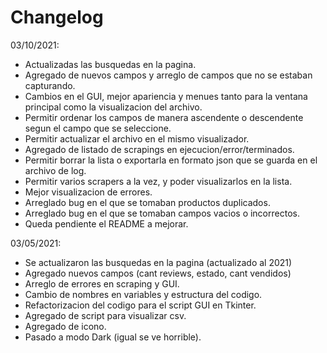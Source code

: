 # Changelog

03/10/2021:

- Actualizadas las busquedas en la pagina.
- Agregado de nuevos campos y arreglo de campos que no se estaban capturando.
- Cambios en el GUI, mejor apariencia y menues tanto para la ventana principal como la visualizacion del archivo.
- Permitir ordenar los campos de manera ascendente o descendente segun el campo que se seleccione.
- Permitir actualizar el archivo en el mismo visualizador.
- Agregado de listado de scrapings en ejecucion/error/terminados.
- Permitir borrar la lista o exportarla en formato json que se guarda en el archivo de log.
- Permitir varios scrapers a la vez, y poder visualizarlos en la lista.
- Mejor visualizacion de errores.
- Arreglado bug en el que se tomaban productos duplicados.
- Arreglado bug en el que se tomaban campos vacios o incorrectos.
- Queda pendiente el README a mejorar.

03/05/2021:

- Se actualizaron las busquedas en la pagina (actualizado al 2021)  
- Agregado nuevos campos (cant reviews, estado, cant vendidos)  
- Arreglo de errores en scraping y GUI.  
- Cambio de nombres en variables y estructura del codigo.  
- Refactorizacion del codigo para el script GUI en Tkinter.  
- Agregado de script para visualizar csv.  
- Agregado de icono.  
- Pasado a modo Dark (igual se ve horrible).  
